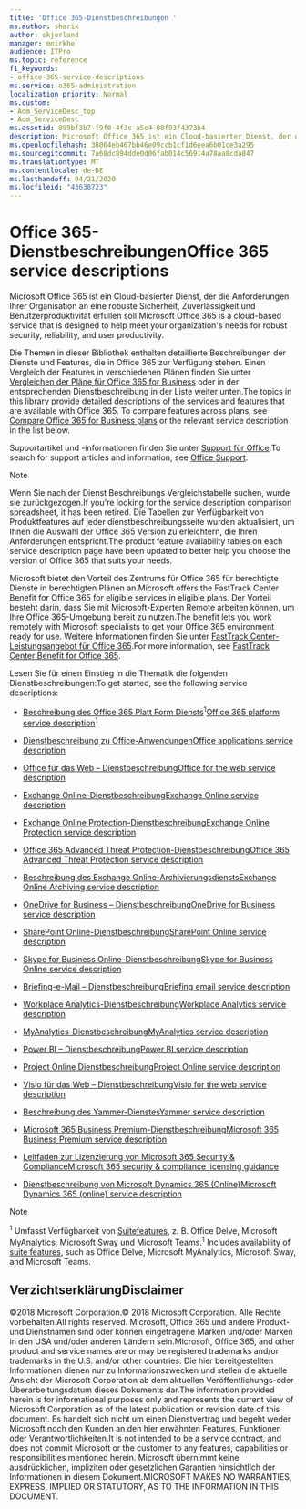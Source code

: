 ```yaml
---
title: 'Office 365-Dienstbeschreibungen '
ms.author: sharik
author: skjerland
manager: mnirkhe
audience: ITPro
ms.topic: reference
f1_keywords:
- office-365-service-descriptions
ms.service: o365-administration
localization_priority: Normal
ms.custom:
- Adm_ServiceDesc_top
- Adm_ServiceDesc
ms.assetid: 899bf3b7-f9f0-4f3c-a5e4-88f93f4373b4
description: Microsoft Office 365 ist ein Cloud-basierter Dienst, der die Anforderungen Ihrer Organisation an eine robuste Sicherheit, Zuverlässigkeit und Benutzerproduktivität erfüllen soll.
ms.openlocfilehash: 38064eb467bb46e09ccb1cf1d6eea6b01ce3a295
ms.sourcegitcommit: 7a68dc894dde0d06fab014c56914a78aa8cda847
ms.translationtype: MT
ms.contentlocale: de-DE
ms.lasthandoff: 04/21/2020
ms.locfileid: "43638723"
---
```

# <a name="office-365-service-descriptions"></a><span data-ttu-id="e746a-103">Office 365-Dienstbeschreibungen</span><span class="sxs-lookup"><span data-stu-id="e746a-103">Office 365 service descriptions</span></span> 

<span data-ttu-id="e746a-104">Microsoft Office 365 ist ein Cloud-basierter Dienst, der die Anforderungen Ihrer Organisation an eine robuste Sicherheit, Zuverlässigkeit und Benutzerproduktivität erfüllen soll.</span><span class="sxs-lookup"><span data-stu-id="e746a-104">Microsoft Office 365 is a cloud-based service that is designed to help meet your organization's needs for robust security, reliability, and user productivity.</span></span> 
  
<span data-ttu-id="e746a-p101">Die Themen in dieser Bibliothek enthalten detaillierte Beschreibungen der Dienste und Features, die in Office 365 zur Verfügung stehen. Einen Vergleich der Features in verschiedenen Plänen finden Sie unter [Vergleichen der Pläne für Office 365 for Business](https://go.microsoft.com/fwlink/?LinkID=799177&amp;clcid=0x409) oder in der entsprechenden Dienstbeschreibung in der Liste weiter unten.</span><span class="sxs-lookup"><span data-stu-id="e746a-p101">The topics in this library provide detailed descriptions of the services and features that are available with Office 365. To compare features across plans, see [Compare Office 365 for Business plans](https://go.microsoft.com/fwlink/?LinkID=799177&amp;clcid=0x409) or the relevant service description in the list below.</span></span> 
  
<span data-ttu-id="e746a-107">Supportartikel und -informationen finden Sie unter [Support für Office](https://support.office.com/).</span><span class="sxs-lookup"><span data-stu-id="e746a-107">To search for support articles and information, see [Office Support](https://support.office.com/).</span></span>
  
> [!NOTE]
> <span data-ttu-id="e746a-108">Wenn Sie nach der Dienst Beschreibungs Vergleichstabelle suchen, wurde sie zurückgezogen.</span><span class="sxs-lookup"><span data-stu-id="e746a-108">If you're looking for the service description comparison spreadsheet, it has been retired.</span></span> <span data-ttu-id="e746a-109">Die Tabellen zur Verfügbarkeit von Produktfeatures auf jeder dienstbeschreibungsseite wurden aktualisiert, um Ihnen die Auswahl der Office 365 Version zu erleichtern, die Ihren Anforderungen entspricht.</span><span class="sxs-lookup"><span data-stu-id="e746a-109">The product feature availability tables on each service description page have been updated to better help you choose the version of Office 365 that suits your needs.</span></span> 
  
<span data-ttu-id="e746a-110">Microsoft bietet den Vorteil des Zentrums für Office 365 für berechtigte Dienste in berechtigten Plänen an.</span><span class="sxs-lookup"><span data-stu-id="e746a-110">Microsoft offers the FastTrack Center Benefit for Office 365 for eligible services in eligible plans.</span></span> <span data-ttu-id="e746a-111">Der Vorteil besteht darin, dass Sie mit Microsoft-Experten Remote arbeiten können, um Ihre Office 365-Umgebung bereit zu nutzen.</span><span class="sxs-lookup"><span data-stu-id="e746a-111">The benefit lets you work remotely with Microsoft specialists to get your Office 365 environment ready for use.</span></span> <span data-ttu-id="e746a-112">Weitere Informationen finden Sie unter [FastTrack Center-Leistungsangebot für Office 365](https://docs.microsoft.com/fasttrack/O365-fasttrack-benefit-for-office-365).</span><span class="sxs-lookup"><span data-stu-id="e746a-112">For more information, see [FastTrack Center Benefit for Office 365](https://docs.microsoft.com/fasttrack/O365-fasttrack-benefit-for-office-365).</span></span>
  
<span data-ttu-id="e746a-113">Lesen Sie für einen Einstieg in die Thematik die folgenden Dienstbeschreibungen:</span><span class="sxs-lookup"><span data-stu-id="e746a-113">To get started, see the following service descriptions:</span></span>
  
- <span data-ttu-id="e746a-114">[Beschreibung des Office 365 Platt Form Diensts](office-365-platform-service-description/office-365-platform-service-description.md)<sup>1</sup></span><span class="sxs-lookup"><span data-stu-id="e746a-114">[Office 365 platform service description](office-365-platform-service-description/office-365-platform-service-description.md)<sup>1</sup></span></span>

- [<span data-ttu-id="e746a-115">Dienstbeschreibung zu Office-Anwendungen</span><span class="sxs-lookup"><span data-stu-id="e746a-115">Office applications service description</span></span>](office-applications-service-description/office-applications-service-description.md)

- [<span data-ttu-id="e746a-116">Office für das Web – Dienstbeschreibung</span><span class="sxs-lookup"><span data-stu-id="e746a-116">Office for the web service description</span></span>](office-online-service-description/office-online-service-description.md)

- [<span data-ttu-id="e746a-117">Exchange Online-Dienstbeschreibung</span><span class="sxs-lookup"><span data-stu-id="e746a-117">Exchange Online service description</span></span>](exchange-online-service-description/exchange-online-service-description.md)

- [<span data-ttu-id="e746a-118">Exchange Online Protection-Dienstbeschreibung</span><span class="sxs-lookup"><span data-stu-id="e746a-118">Exchange Online Protection service description</span></span>](exchange-online-protection-service-description/exchange-online-protection-service-description.md)

- [<span data-ttu-id="e746a-119">Office 365 Advanced Threat Protection-Dienstbeschreibung</span><span class="sxs-lookup"><span data-stu-id="e746a-119">Office 365 Advanced Threat Protection service description</span></span>](office-365-advanced-threat-protection-service-description.md)

- [<span data-ttu-id="e746a-120">Beschreibung des Exchange Online-Archivierungsdiensts</span><span class="sxs-lookup"><span data-stu-id="e746a-120">Exchange Online Archiving service description</span></span>](exchange-online-archiving-service-description/exchange-online-archiving-service-description.md)

- [<span data-ttu-id="e746a-121">OneDrive for Business – Dienstbeschreibung</span><span class="sxs-lookup"><span data-stu-id="e746a-121">OneDrive for Business service description</span></span>](onedrive-for-business-service-description.md)

- [<span data-ttu-id="e746a-122">SharePoint Online-Dienstbeschreibung</span><span class="sxs-lookup"><span data-stu-id="e746a-122">SharePoint Online service description</span></span>](sharepoint-online-service-description/sharepoint-online-service-description.md)

- [<span data-ttu-id="e746a-123">Skype for Business Online-Dienstbeschreibung</span><span class="sxs-lookup"><span data-stu-id="e746a-123">Skype for Business Online service description</span></span>](skype-for-business-online-service-description/skype-for-business-online-service-description.md)

- [<span data-ttu-id="e746a-124">Briefing-e-Mail – Dienstbeschreibung</span><span class="sxs-lookup"><span data-stu-id="e746a-124">Briefing email service description</span></span>](briefing-service-description.md)

- [<span data-ttu-id="e746a-125">Workplace Analytics-Dienstbeschreibung</span><span class="sxs-lookup"><span data-stu-id="e746a-125">Workplace Analytics service description</span></span>](workplace-analytics-service-description.md)

- [<span data-ttu-id="e746a-126">MyAnalytics-Dienstbeschreibung</span><span class="sxs-lookup"><span data-stu-id="e746a-126">MyAnalytics service description</span></span>](mya-service-description.md)

- [<span data-ttu-id="e746a-127">Power BI – Dienstbeschreibung</span><span class="sxs-lookup"><span data-stu-id="e746a-127">Power BI service description</span></span>](power-bi-service-description.md)

- [<span data-ttu-id="e746a-128">Project Online Dienstbeschreibung</span><span class="sxs-lookup"><span data-stu-id="e746a-128">Project Online service description</span></span>](project-online-service-description/project-online-service-description.md)

- [<span data-ttu-id="e746a-129">Visio für das Web – Dienstbeschreibung</span><span class="sxs-lookup"><span data-stu-id="e746a-129">Visio for the web service description</span></span>](visio-online-service-description/visio-online-service-description.md)

- [<span data-ttu-id="e746a-130">Beschreibung des Yammer-Dienstes</span><span class="sxs-lookup"><span data-stu-id="e746a-130">Yammer service description</span></span>](yammer-service-description/yammer-service-description.md)

- [<span data-ttu-id="e746a-131">Microsoft 365 Business Premium-Dienstbeschreibung</span><span class="sxs-lookup"><span data-stu-id="e746a-131">Microsoft 365 Business Premium service description</span></span>](microsoft-365-service-descriptions/microsoft-365-business-service-description.md)

- [<span data-ttu-id="e746a-132">Leitfaden zur Lizenzierung von Microsoft 365 Security & Compliance</span><span class="sxs-lookup"><span data-stu-id="e746a-132">Microsoft 365 security & compliance licensing guidance</span></span>](microsoft-365-service-descriptions/microsoft-365-tenantlevel-services-licensing-guidance/microsoft-365-security-compliance-licensing-guidance.md)

- [<span data-ttu-id="e746a-133">Dienstbeschreibung von Microsoft Dynamics 365 (Online)</span><span class="sxs-lookup"><span data-stu-id="e746a-133">Microsoft Dynamics 365 (online) service description</span></span>](microsoft-dynamics-365-online-service-description.md)

> [!NOTE]
> <span data-ttu-id="e746a-134"><sup>1</sup> Umfasst Verfügbarkeit von [Suitefeatures](https://docs.microsoft.com/office365/servicedescriptions/office-365-platform-service-description/office-365-suite-features), z. B. Office Delve, Microsoft MyAnalytics, Microsoft Sway und Microsoft Teams.</span><span class="sxs-lookup"><span data-stu-id="e746a-134"><sup>1</sup> Includes availability of [suite features](https://docs.microsoft.com/office365/servicedescriptions/office-365-platform-service-description/office-365-suite-features), such as Office Delve, Microsoft MyAnalytics, Microsoft Sway, and Microsoft Teams.</span></span>
  
## <a name="disclaimer"></a><span data-ttu-id="e746a-135">Verzichtserklärung</span><span class="sxs-lookup"><span data-stu-id="e746a-135">Disclaimer</span></span>

<span data-ttu-id="e746a-136">&copy;2018 Microsoft Corporation.</span><span class="sxs-lookup"><span data-stu-id="e746a-136">&copy; 2018 Microsoft Corporation.</span></span> <span data-ttu-id="e746a-137">Alle Rechte vorbehalten.</span><span class="sxs-lookup"><span data-stu-id="e746a-137">All rights reserved.</span></span> <span data-ttu-id="e746a-138">Microsoft, Office 365 und andere Produkt-und Dienstnamen sind oder können eingetragene Marken und/oder Marken in den USA und/oder anderen Ländern sein.</span><span class="sxs-lookup"><span data-stu-id="e746a-138">Microsoft, Office 365, and other product and service names are or may be registered trademarks and/or trademarks in the U.S. and/or other countries.</span></span> <span data-ttu-id="e746a-139">Die hier bereitgestellten Informationen dienen nur zu Informationszwecken und stellen die aktuelle Ansicht der Microsoft Corporation ab dem aktuellen Veröffentlichungs-oder Überarbeitungsdatum dieses Dokuments dar.</span><span class="sxs-lookup"><span data-stu-id="e746a-139">The information provided herein is for informational purposes only and represents the current view of Microsoft Corporation as of the latest publication or revision date of this document.</span></span> <span data-ttu-id="e746a-140">Es handelt sich nicht um einen Dienstvertrag und begeht weder Microsoft noch den Kunden an den hier erwähnten Features, Funktionen oder Verantwortlichkeiten.</span><span class="sxs-lookup"><span data-stu-id="e746a-140">It is not intended to be a service contract, and does not commit Microsoft or the customer to any features, capabilities or responsibilities mentioned herein.</span></span> <span data-ttu-id="e746a-141">Microsoft übernimmt keine ausdrücklichen, impliziten oder gesetzlichen Garantien hinsichtlich der Informationen in diesem Dokument.</span><span class="sxs-lookup"><span data-stu-id="e746a-141">MICROSOFT MAKES NO WARRANTIES, EXPRESS, IMPLIED OR STATUTORY, AS TO THE INFORMATION IN THIS DOCUMENT.</span></span>
 